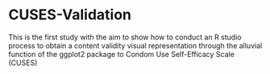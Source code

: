 # CUSES-Validation
This is the first study with the aim to show how to conduct an R studio process to obtain a content validity visual representation through the alluvial function of the ggplot2 package to Condom Use Self-Efficacy Scale (CUSES)
